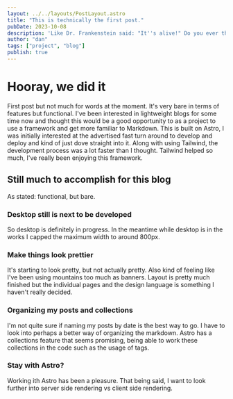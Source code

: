 ```yaml
---
layout: ../../layouts/PostLayout.astro
title: "This is technically the first post."
pubDate: 2023-10-08
description: 'Like Dr. Frankenstein said: "It''s alive!" Do you ever think a Dev Op engineer ever says "It''s deployed!"? Anyways, this is the first post!'
author: "dan"
tags: ["project", "blog"]
publish: true
---
```


# Hooray, we did it

First post but not much for words at the moment. It's very bare in terms of features but functional.
I've been interested in lightweight blogs for some time now and thought this would be a good opportunity to as a project to use a framework and get more familiar to Markdown.
This is built on Astro, I was initially interested at the advertised fast turn around to develop and deploy and kind of just dove straight into it. Along with using Tailwind, the development process was a lot faster than I thought. Tailwind helped so much, I've really been enjoying this framework.

## Still much to accomplish for this blog

As stated: functional, but bare.

### Desktop still is next to be developed

So desktop is definitely in progress. In the meantime while desktop is in the works I capped the maximum width to around 800px.

### Make things look prettier

It's starting to look pretty, but not actually pretty. Also kind of feeling like I've been using mountains too much as banners. Layout is pretty much finished but the individual pages and the design language is something I haven't really decided.

### Organizing my posts and collections

I'm not quite sure if naming my posts by date is the best way to go. I have to look into perhaps a better way of organizing the markdown. Astro has a collections feature that seems promising, being able to work these collections in the code such as the usage of tags.

### Stay with Astro?

Working ith Astro has been a pleasure.
That being said, I want to look further into server side rendering vs client side rendering.
